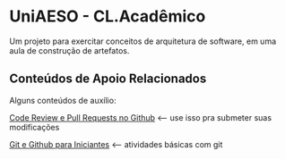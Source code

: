 
# UniAESO - CL.Acadêmico

Um projeto para exercitar conceitos de arquitetura de software, em uma aula de construção de artefatos.




## Conteúdos de Apoio Relacionados

Alguns conteúdos de auxílio:

[Code Review e Pull Requests no Github](https://www.youtube.com/watch?v=MpsNF-EyytQ) <-- use isso pra submeter suas modificações

[Git e Github para Iniciantes](https://youtube.com/playlist?list=PLlAbYrWSYTiPA2iEiQ2PF_A9j__C4hi0A) <-- atividades básicas com git


